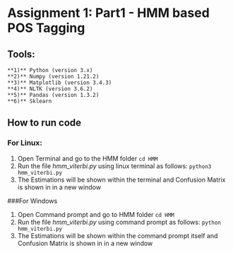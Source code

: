 # Assignment 1: Part1 - HMM based POS Tagging

## Tools:  

	**1)** Python (version 3.x)  
	**2)** Numpy (version 1.21.2)  
	**3)** Matplotlib (version 3.4.3)  
	**4)** NLTK (version 3.6.2)  
	**5)** Pandas (version 1.3.2) 
	**6)** Sklearn  

## How to run code

### For Linux:

1) Open Terminal and go to the HMM folder
	`cd HMM`
2) Run the file *hmm_viterbi.py* using linux terminal as follows:
	`python3 hmm_viterbi.py`
3) The Estimations will be shown within the terminal and Confusion Matrix is shown in in a new window

###For Windows

1) Open Command prompt and go to HMM folder
	`cd HMM`
2) Run the file *hmm_viterbi.py* using command prompt as follows:
	`python hmm_viterbi.py`
3) The Estimations will be shown within the command prompt itself and Confusion Matrix is shown in in a new window
